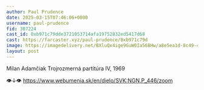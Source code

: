 ```yaml
---
author: Paul Prudence
date: 2025-03-15T07:46:06+0000
username: paul-prudence
fid: 307224
cast_id: 0xb971c79dde3721053714afa19752832ed5417d68
cast: https://farcaster.xyz/paul-prudence/0xb971c79d
image: https://imagedelivery.net/BXluQx4ige9GuW0Ia56BHw/a8e5ea1d-8c49-42da-0e79-c0c671b12c00/original
layout: post
---
```


Milan Adamčiak
Trojrozmerná partitúra IV, 1969

👁↓👁
https://www.webumenia.sk/en/dielo/SVK:NGN.P_446/zoom

<img src='https://imagedelivery.net/BXluQx4ige9GuW0Ia56BHw/a8e5ea1d-8c49-42da-0e79-c0c671b12c00/original' alt='' referrerpolicy='no-referrer'/>
